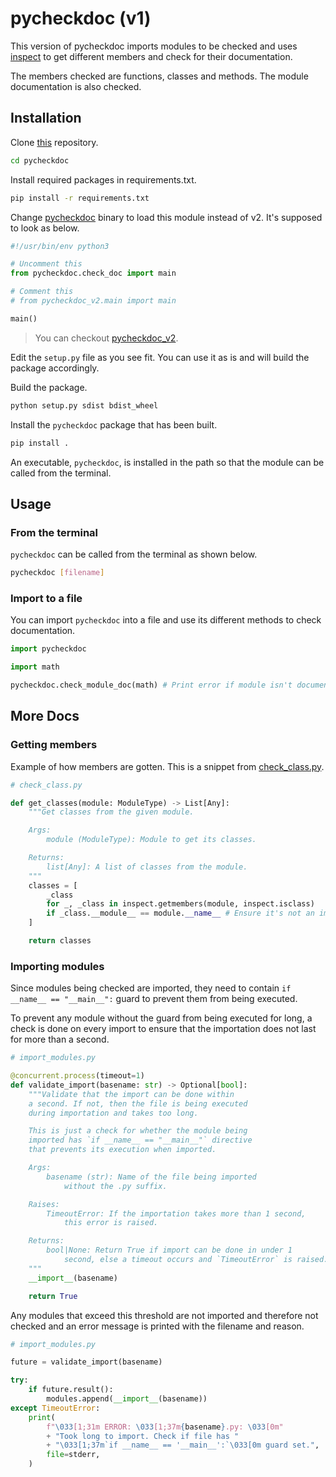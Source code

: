 # pycheckdoc (v1)

This version of pycheckdoc imports modules to be checked and uses
[inspect](<https://docs.python.org/3/library/inspect.html>) to get different members and check for their documentation.

The members checked are functions, classes and methods. The module
documentation is also checked.

## Installation

Clone [this](<https://github.com/bryokim/pycheckdoc>) repository.

```Bash
cd pycheckdoc
```

Install required packages in requirements.txt.

```Bash
pip install -r requirements.txt
```

Change [pycheckdoc](../bin/pycheckdoc) binary to load this module instead of v2. It's supposed to look as below.

```Python
#!/usr/bin/env python3

# Uncomment this
from pycheckdoc.check_doc import main

# Comment this
# from pycheckdoc_v2.main import main

main()
```

> You can checkout [pycheckdoc_v2](../pycheckdoc_v2/).

Edit the `setup.py` file as you see fit. You can use it as is
and will build the package accordingly.

Build the package.

```Bash
python setup.py sdist bdist_wheel
```

Install the `pycheckdoc` package that has been built.

```Bash
pip install .
```

An executable, `pycheckdoc`, is installed in the path so that the
module can be called from the terminal.

## Usage

### From the terminal

`pycheckdoc` can be called from the terminal as shown below.

```Bash
pycheckdoc [filename]
```

### Import to a file

You can import `pycheckdoc` into a file and use its different
methods to check documentation.

```Python
import pycheckdoc

import math

pycheckdoc.check_module_doc(math) # Print error if module isn't documented, otherwise nothing happens
```

## More Docs

### Getting members

Example of how members are gotten. This is a snippet from [check_class.py](check_class.py).

```Python
# check_class.py

def get_classes(module: ModuleType) -> List[Any]:
    """Get classes from the given module.

    Args:
        module (ModuleType): Module to get its classes.

    Returns:
        list[Any]: A list of classes from the module.
    """
    classes = [
        _class
        for _, _class in inspect.getmembers(module, inspect.isclass)
        if _class.__module__ == module.__name__ # Ensure it's not an imported class.
    ]

    return classes
```

### Importing modules

Since modules being checked are imported, they need to contain `if __name__ == "__main__":`
guard to prevent them from being executed.

To prevent any module without the guard from being executed for long, a check is done
on every import to ensure that the importation does not last for more than a second.

```Python
# import_modules.py

@concurrent.process(timeout=1)
def validate_import(basename: str) -> Optional[bool]:
    """Validate that the import can be done within
    a second. If not, then the file is being executed
    during importation and takes too long.

    This is just a check for whether the module being
    imported has `if __name__ == "__main__"` directive
    that prevents its execution when imported.

    Args:
        basename (str): Name of the file being imported
            without the .py suffix.

    Raises:
        TimeoutError: If the importation takes more than 1 second,
            this error is raised.

    Returns:
        bool|None: Return True if import can be done in under 1
            second, else a timeout occurs and `TimeoutError` is raised.
    """
    __import__(basename)

    return True
```

Any modules that exceed this threshold are not
imported and therefore not checked and an error message is printed with the filename and
reason.

```Python
# import_modules.py

future = validate_import(basename)

try:
    if future.result():
        modules.append(__import__(basename))
except TimeoutError:
    print(
        f"\033[1;31m ERROR: \033[1;37m{basename}.py: \033[0m"
        + "Took long to import. Check if file has "
        + "\033[1;37m`if __name__ == '__main__':`\033[0m guard set.",
        file=stderr,
    )
```
